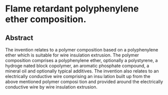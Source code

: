 # Flame retardant polyphenylene ether composition.

## Abstract
The invention relates to a polymer composition based on a polyphenylene ether which is suitable for wire insulation extrusion. The polymer composition comprises a polyphenylene ether, optionally a polystyrene, a hydroge nated block copolymer, an aromatic phosphate compound, a mineral oil and optionally typical additives. The invention also relates to an electrically conductive wire comprising an insu lation built up from the above mentioned polymer composi tion and provided around the electrically conductive wire by wire insulation extrusion.